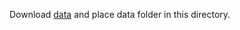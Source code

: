 Download [data](https://drive.google.com/open?id=0ByBfN7yJVa9qd2lCLTQ4X0RGaVU) and place data folder in this directory.
